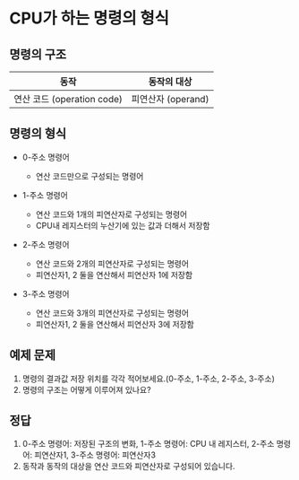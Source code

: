 # CPU가 하는 명령의 형식

## 명령의 구조

| 동작 | 동작의 대상 |
| ---- | ------------ |
| 연산 코드 (operation code) | 피연산자 (operand) |

## 명령의 형식

- 0-주소 명령어
	- 연산 코드만으로 구성되는 명령어

- 1-주소 명령어
	- 연산 코드와 1개의 피연산자로 구성되는 명령어
	- CPU내 레지스터의 누산기에 있는 값과 더해서 저장함

- 2-주소 명령어
	- 연산 코드와 2개의 피연산자로 구성되는 명령어
	- 피연산자1, 2 둘을 연산해서 피연산자 1에 저장함

- 3-주소 명령어
	- 연산 코드와 3개의 피연산자로 구성되는 명령어
	- 피연산자1, 2 둘을 연산해서 피연산자 3에 저장함


## 예제 문제
1. 명령의 결과값 저장 위치를 각각 적어보세요.(0-주소, 1-주소, 2-주소, 3-주소)
2. 명령의 구조는 어떻게 이루어져 있나요?


## 정답
1. 0-주소 명령어: 저장된 구조의 변화, 1-주소 명령어: CPU 내 레지스터, 2-주소 명령어: 피연산자1, 3-주소 명령어: 피연산자3
2. 동작과 동작의 대상을 연산 코드와 피연산자로 구성되어 있습니다.